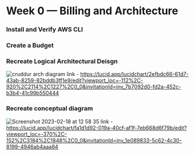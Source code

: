 # Week 0 — Billing and Architecture
### Install and Verify AWS CLI 




### Create a Budget





### Recreate Logical Architectural Deisgn

![cruddur arch diagram](https://user-images.githubusercontent.com/86959956/219866936-811206e1-fad8-42e9-9797-d3ba0e8a1926.png)
link - https://lucid.app/lucidchart/2efbdc66-61d7-43ab-8259-82bddb3ff1e9/edit?viewport_loc=-112%2C-920%2C2114%2C1227%2C0_0&invitationId=inv_7b7092d0-fd2a-452c-b3b4-41c99b550444

### Recreate conceptual diagram
![Screenshot 2023-02-18 at 12 58 35](https://user-images.githubusercontent.com/86959956/219867096-0425d08f-201a-4450-949f-07117f5a0c14.png)
link - https://lucid.app/lucidchart/fa1d1d92-019a-40cf-af1f-7eb668d6f79b/edit?viewport_loc=-370%2C-152%2C3184%2C1848%2C0_0&invitationId=inv_1e089833-5c62-4c30-8199-4946ab4aaa84
